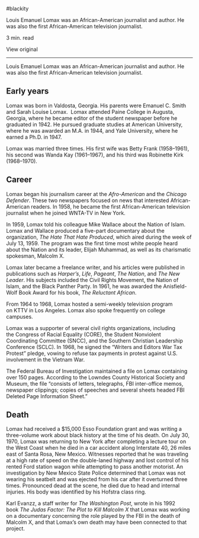 #blackity

Louis Emanuel Lomax was an African-American journalist and author. He was also the first African-American television journalist.

3 min. read

View original

---

Louis Emanuel Lomax was an African-American journalist and author. He was also the first African-American television journalist.

## Early years

Lomax was born in Valdosta, Georgia. His parents were Emanuel C. Smith and Sarah Louise Lomax.  Lomax attended Paine College in Augusta, Georgia, where he became editor of the student newspaper before he graduated in 1942. He pursued graduate studies at American University, where he was awarded an M.A. in 1944, and Yale University, where he earned a Ph.D. in 1947.

Lomax was married three times. His first wife was Betty Frank (1958–1961), his second was Wanda Kay (1961–1967), and his third was Robinette Kirk (1968–1970).

## Career

Lomax began his journalism career at the _Afro-American_ and the _Chicago Defender_. These two newspapers focused on news that interested African-American readers. In 1958, he became the first African-American television journalist when he joined WNTA-TV in New York.

In 1959, Lomax told his colleague Mike Wallace about the Nation of Islam. Lomax and Wallace produced a five-part documentary about the organization, _The Hate That Hate Produced_, which aired during the week of July 13, 1959. The program was the first time most white people heard about the Nation and its leader, Elijah Muhammad, as well as its charismatic spokesman, Malcolm X.

Lomax later became a freelance writer, and his articles were published in publications such as _Harper’s_, _Life_, _Pageant_, _The Nation_, and _The New Leader_. His subjects included the Civil Rights Movement, the Nation of Islam, and the Black Panther Party. In 1961, he was awarded the Anisfield-Wolf Book Award for his book, _The Reluctant African_.

From 1964 to 1968, Lomax hosted a semi-weekly television program on KTTV in Los Angeles. Lomax also spoke frequently on college campuses.

Lomax was a supporter of several civil rights organizations, including the Congress of Racial Equality (CORE), the Student Nonviolent Coordinating Committee (SNCC), and the Southern Christian Leadership Conference (SCLC). In 1968, he signed the “Writers and Editors War Tax Protest” pledge, vowing to refuse tax payments in protest against U.S. involvement in the Vietnam War.

The Federal Bureau of Investigation maintained a file on Lomax containing over 150 pages. According to the Lowndes County Historical Society and Museum, the file “consists of letters, telegraphs, FBI inter-office memos, newspaper clippings; copies of speeches and several sheets headed FBI Deleted Page Information Sheet.”

## Death

Lomax had received a $15,000 Esso Foundation grant and was writing a three-volume work about black history at the time of his death. On July 30, 1970, Lomax was returning to New York after completing a lecture tour on the West Coast when he died in a car accident along Interstate 40, 26 miles east of Santa Rosa, New Mexico. Witnesses reported that he was traveling at a high rate of speed on the double-laned highway and lost control of his rented Ford station wagon while attempting to pass another motorist. An investigation by New Mexico State Police determined that Lomax was not wearing his seatbelt and was ejected from his car after it overturned three times. Pronounced dead at the scene, he died due to head and internal injuries. His body was identified by his Hofstra class ring.

Karl Evanzz, a staff writer for _The Washington Post_, wrote in his 1992 book _The Judas Factor: The Plot to Kill Malcolm X_ that Lomax was working on a documentary concerning the role played by the FBI in the death of Malcolm X, and that Lomax’s own death may have been connected to that project.